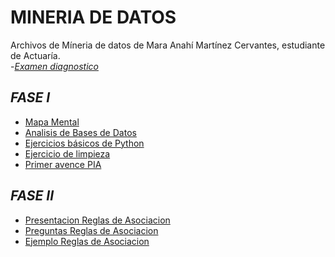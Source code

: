 # **MINERIA DE DATOS**
Archivos de Míneria de datos de Mara Anahí Martínez Cervantes, estudiante de Actuaría.  
-*[Examen diagnostico](https://github.com/MaraMtz/MINERIA_DE_DATOS/blob/main/Examen_1798584.pdf)* 

## *FASE I*
- [Mapa Mental](https://github.com/MaraMtz/MINERIA_DE_DATOS/blob/main/MapaMental_1_1798584.pdf) 
- [Analisis de Bases de Datos](https://github.com/KatiaOrtiz20/Mineria_de_datos/blob/main/Equipo5-%20Ejercicio%20Base%20de%20Datos.pdf)  
- [Ejercicios básicos de Python](https://github.com/MaraMtz/MINERIA_DE_DATOS/blob/main/Ej_Python_1798584.ipynb)  
- [Ejercicio de limpieza](https://github.com/KatiaOrtiz20/Mineria_de_datos/blob/main/Ej_Limpieza_Equipo5.ipynb)  
- [Primer avence PIA](https://github.com/KatiaOrtiz20/Mineria_de_datos/blob/main/Avance1_PIA_Equipo5.ipynb)  

## *FASE II*  
- [Presentacion Reglas de Asociacion](https://github.com/KatiaOrtiz20/Mineria_de_datos/blob/main/Presentaci%C3%B3n_ReglasdeAsociaci%C3%B3n_Equipo5.pdf)   
- [Preguntas Reglas de Asociacion](https://github.com/SebastianCanizales/SebastianCan/blob/main/Preguntas_Equipo5.pdf)   
- [Ejemplo Reglas de Asociacion](https://github.com/lluviaeliiza/Mineria-de-Datos/blob/main/C%C3%B3digo_de_la_presentaci%C3%B3n.ipynb)   

